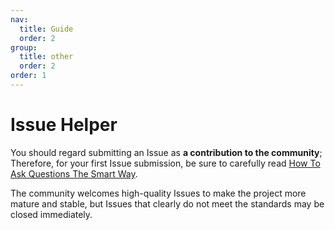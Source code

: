 ```yaml
---
nav:
  title: Guide
  order: 2
group:
  title: other
  order: 2
order: 1
---
```


# Issue Helper

You should regard submitting an Issue as **a contribution to the community**;  
Therefore, for your first Issue submission, be sure to carefully read [How To Ask Questions The Smart Way](https://github.com/WebAV-Tech/WebAV/issues/60).

The community welcomes high-quality Issues to make the project more mature and stable, but Issues that clearly do not meet the standards may be closed immediately.
